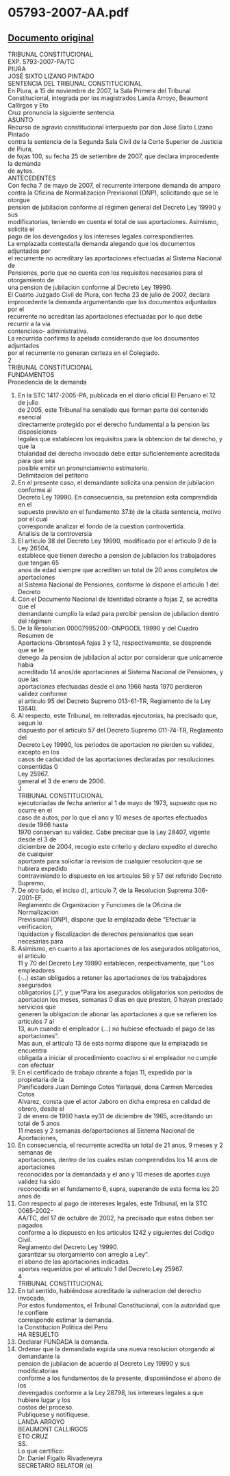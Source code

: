 
05793-2007-AA.pdf
=================
  
[Documento original](https://tc.gob.pe/jurisprudencia/2008/05793-2007-AA.pdf)  
---  
TRIBUNAL CONSTITUCIONAL  
EXP. 5793-2007-PA/TC  
PIURA  
JOSÉ SIXTO LIZANO PINTADO  
SENTENCIA DEL TRIBUNAL CONSTITUCIONAL  
En Piura, a 15 de noviembre de 2007, la Sala Primera del Tribunal  
Constitucional, integrada por los magistrados Landa Arroyo, Beaumont Callirgos y Eto  
Cruz pronuncia la siguiente sentencia  
ASUNTO  
Recurso de agravio constitucional interpuesto por don José Sixto Lizano Pintado  
contra la sentencia de la Segunda Sala Civil de la Corte Superior de Justicia de Piura,  
de fojas 100, su fecha 25 de setiembre de 2007, que declara improcedente la demanda  
de aytos.  
ANTECEDENTES  
Con fecha 7 de mayo de 2007, el recurrente interpone demanda de amparo  
contra la Oficina de Normalizacion Previsional (ONP), solicitando que se le otorgue  
pension de jubilacion conforme al régimen general del Decreto Ley 19990 y sus  
modificatorias, teniendo en cuenta el total de sus aportaciones. Asimismo, solicita el  
pago de los devengados y los intereses legales correspondientes.  
La emplazada contesta/la demanda alegando que los documentos adjuntados por  
el recurrente no acreditary las aportaciones efectuadas al Sistema Nacional de  
Pensiones, porlo que no cuenta con los requisitos necesarios para el otorgamiento de  
una pension de jubilacion conforme al Decreto Ley 19990.  
El Cuarto Juzgado Civil de Piura, con fecha 23 de julio de 2007, declara  
improcedente la demanda argumentando que los documentos adjuntados por el  
recurrente no acreditan las aportaciones efectuadas por lo que debe recurrir a la via  
contencioso- administrativa.  
La recurrida confirma la apelada considerando que los documentos adjuntados  
por el recurrente no generan certeza en el Colegiado.  
2  
TRIBUNAL CONSTITUCIONAL  
FUNDAMENTOS  
Procedencia de la demanda  
1. En la STC 1417-2005-PA, publicada en el diario oficial El Peruano el 12 de julio  
de 2005, este Tribunal ha senalado que forman parte del contenido esencial  
directamente protegido por el derecho fundamental a la pension las disposiciones  
legales que establecen los requisitos para la obtencion de tal derecho, y que la  
titularidad del derecho invocado debe estar suficientemente acreditada para que sea  
posible emitir un pronunciamiento estimatorio.  
Delimitacion del petitorio  
2. En el presente caso, el demandante solicita una pension de jubilacion conforme al  
Decreto Ley 19990. En consecuencia, su pretension esta comprendida en el  
supuesto previsto en el fundamento 37.b) de la citada sentencia, motivo por el cual  
çorresponde analizar el fondo de la cuestion controvertida.  
Analisis de la controversia  
3. El articulo 38 del Decreto Ley 19990, modificado por el articulo 9 de la Ley 26504,  
establece que tienen derecho a pension de jubilacion los trabajadores que tengan 65  
anos de edad siempre que acrediten un total de 20 anos completos de aportaciones  
al Sistema Nacional de Pensiones, conforme lo dispone el articulo 1 del Decreto  
4. Con el Documento Nacional de Identidad obrante a fojas 2, se acredita que el  
demandante cumplio la edad para percibir pension de jubilacion dentro del régimen  
5. De la Resolucion 00007995200:-ONPGODL 19990 y del Cuadro Resumen de  
Aportacions-ObrantesA fojas 3 y 12, respectivamente, se desprende que se le  
denego Ja pension de jubilacion al actor por considerar que unicamente habia  
acreditado 14 anos/de aportaciones al Sistema Nacional de Pensiones, y que las  
aportaciones efectuadas desde el ano 1966 hasta 1970 perdieron validez conforme  
al articulo 95 del Decreto Supremo 013-61-TR, Reglamento de la Ley 13640.  
6. Al respecto, este Tribunal, en reiteradas ejecutorias, ha precisado que, segun lo  
dispuesto por el articulo 57 del Decreto Supremo 011-74-TR, Reglamento del  
Decreto Ley 19990, los periodos de aportacion no pierden su validez, excepto en los  
casos de caducidad de las aportaciones declaradas por resoluciones consentidas 0  
Ley 25967.  
general el 3 de enero de 2006.  
J  
TRIBUNAL CONSTITUCIONAL  
ejecutoriadas de fecha anterior al 1 de mayo de 1973, supuesto que no ocurre en el  
caso de autos, por lo que el ano y 10 meses de aportes efectuados desde 1966 hasta  
1970 conservan su validez. Cabe precisar que la Ley 28407, vigente desde el 3 de  
diciembre de 2004, recogio este criterio y declaro expedito el derecho de cualquier  
aportante para solicitar la revision de cualquier resolucion que se hubiera expedido  
contraviniendo lo dispuesto en los articulos 56 y 57 del referido Decreto Supremo,  
7. De otro lado, el inciso d), articulo 7, de la Resolucion Suprema 306-2001-EF,  
Reglamento de Organizacion y Funciones de la Oficina de Normalizacion  
Previsional (ONP), dispone que la emplazada debe "Efectuar la verificacion,  
liquidacion y fiscalizacion de derechos pensionarios que sean necesarias para  
8. Asimismo, en cuanto a las aportaciones de los asegurados obligatorios, el articulo  
11 y 70 del Decreto Ley 19990 establecen, respectivamente, que "Los empleadores  
(-..) estan obligados a retener las aportaciones de los trabajadores asegurados  
obligatorios (.)", y que"Para los asegurados obligatorios son periodos de  
aportacion los meses, semanas 0 dias en que presten, 0 hayan prestado servicios que  
generen la obligacion de abonar las aportaciones a que se refieren los articulos 7 al  
13, aun cuando el empleador (...) no hubiese efectuado el pago de las aportaciones".  
Mas aun, el articulo 13 de esta norma dispone que la emplazada se encuentra  
obligada a iniciar el procedimiento coactivo si el empleador no cumple con efectuar  
9. En el certificado de trabajo obrante a fojas 11, expedido por la propietaria de la  
Panificadora Juan Domingo Cotos Yarlaqué, dona Carmen Mercedes Cotos  
Alvarez, consta que el actor Jaboro en dicha empresa en calidad de obrero, desde el  
2 de enero de 1960 hasta ey31 de diciembre de 1965, acreditando un total de 5 anos  
11 meses y 2 semanas de/aportaciones al Sistema Nacional de Aportaciones,  
10. En consecuencia, el recurrente acredita un total de 21 anos, 9 meses y 2 semanas de  
aportaciones, dentro de los cuales estan comprendidos los 14 anos de aportaciones  
reconocidas por la demandada y el ano y 10 meses de aportes cuya validez ha sido  
reconocida en el fundamento 6, supra, superando de esta forma los 20 anos de  
11. Con respecto al pago de intereses legales, este Tribunal, en la STC 0065-2002-  
AA/TC, del 17 de octubre de 2002, ha precisado que estos deben ser pagados  
conforme a lo dispuesto en los articulos 1242 y siguientes del Codigo Civil.  
Reglamento del Decreto Ley 19990.  
garantizar su otorgamiento con arreglo a Ley".  
el abono de las aportaciones indicadas.  
aportes requeridos por el articulo 1 del Decreto Ley 25967.  
4  
TRIBUNAL CONSTITUCIONAL  
12. En tal sentido, habiéndose acreditado la vulneracion del derecho invocado,  
Por estos fundamentos, el Tribunal Constitucional, con la autoridad que le confiere  
corresponde estimar la demanda.  
la Constitucion Politica del Peru  
HA RESUELTO  
1. Declarar FUNDADA la demanda.  
2. Ordenar que la demandada expida una nueva resolucion otorgando al demandante la  
pension de jubilacion de acuerdo al Decreto Ley 19990 y sus modificatorias  
conforme a los fundamentos de la presente, disponiéndose el abono de los  
devengados conforme a la Ley 28798, los intereses legales a que hubiere lugar y los  
costos del proceso.  
Publiquese y notifiquese.  
LANDA ARROYO  
BEAUMONT CALLIRGOS  
ETO CRUZ  
SS.  
Lo que certifico:  
Dr. Daniel Figallo Rivadeneyra  
SECRETARIO RELATOR (e)
